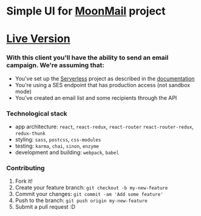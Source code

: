 # Simple UI for [MoonMail](https://github.com/microapps/MoonMail) project
# [Live Version](https://microapps.github.io/MoonMail-UI)

### With this client you'll have the ability to send an email campaign. We're assuming that:

  -  You've set up the [Serverless](https://serverless.com/) project as described in the [documentation](https://github.com/microapps/MoonMail#getting-started)
  - You're using a SES endpoint that has production access (not sandbox mode)
  - You've created an email list and some recipients through the API

### Technological stack

  - app architecture: `react`, `react-redux`, `react-router` `react-router-redux`, `redux-thunk`
  - styling: `sass`, `postcss`, `css-modules`
  - testing: `karma`, `chai`, `sinon`, `enzyme`
  - development and building: `webpack`, `babel`

### Contributing

1. Fork it!
2. Create your feature branch: `git checkout -b my-new-feature`
3. Commit your changes: `git commit -am 'Add some feature'`
4. Push to the branch: `git push origin my-new-feature`
5. Submit a pull request :D
